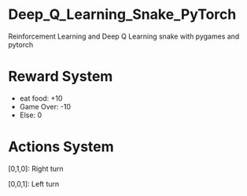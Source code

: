 # Deep_Q_Learning_Snake_PyTorch
Reinforcement Learning and Deep Q Learning snake with pygames and pytorch


# Reward System
- eat food: +10
- Game Over: -10
- Else: 0

# Actions System

[1,0,0]: Straight

[0,1,0]: Right turn

[0,0,1]: Left turn